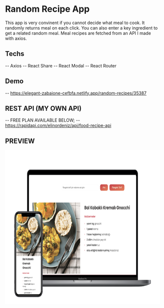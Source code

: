 # Random Recipe App

This app is very convinent if you cannot decide what meal to cook. It randomly returns meal on each click. You can also enter a key ingredient to get a related random meal. Meal recipes are fetched from an API I made with axios.

## Techs

-- Axios
-- React Share
-- React Modal
-- React Router

## Demo

-- https://elegant-zabaione-cefbfa.netlify.app/random-recipes/35387

## REST API (MY OWN API)

-- FREE PLAN AVAILABLE BELOW;
-- https://rapidapi.com/elinordeniz/api/food-recipe-api

## PREVIEW

[<img src="https://github.com/elinordeniz/random-recipe-app/blob/main/public/recipe.png" width="750" height="500"/>](https://elegant-zabaione-cefbfa.netlify.app/random-recipes/35387)
